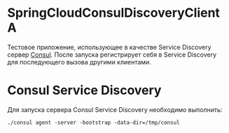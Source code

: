 # SpringCloudConsulDiscoveryClientA

Тестовое приложение, использующее в качестве Service Discovery сервер [Consul](https://www.consul.io).
После запуска регистрирует себя в Service Discovery для последующего вызова другими клиентами.

# Consul Service Discovery

Для запуска сервера Consul Service Discovery необходимо выполнить:

`./consul agent -server -bootstrap -data-dir=/tmp/consul`
